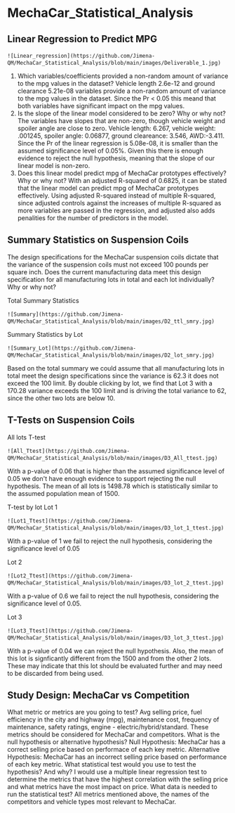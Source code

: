 # MechaCar_Statistical_Analysis

## Linear Regression to Predict MPG
    ![Linear_regression](https://github.com/Jimena-QM/MechaCar_Statistical_Analysis/blob/main/images/Deliverable_1.jpg)

1) Which variables/coefficients provided a non-random amount of variance to the mpg values in the dataset?
    Vehicle length 2.6e-12 and ground clearance 5.21e-08 variables provide a non-random amount of variance to the mpg values in the dataset. Since the Pr < 0.05 this meand that both variables have significant impact on the mpg values. 
2) Is the slope of the linear model considered to be zero? Why or why not?
    The variables have slopes that are non-zero, though vehicle weight and spoiler angle are close to zero. Vehicle length: 6.267, vehicle weight: .001245, spoiler angle: 0.06877, ground cleareance: 3.546, AWD:-3.411. Since the Pr of the linear regression is 5.08e-08, it is smaller than the assumed significance level of 0.05%. Given this there is enough evidence to reject the null hypothesis, meaning that the slope of our linear model is non-zero. 
3)  Does this linear model predict mpg of MechaCar prototypes effectively? Why or why not?
    With an adjusted R-squared of 0.6825, it can be stated that the linear model can predict mpg of MechaCar prototypes effectively. Using adjusted R-squared instead of multiple R-squared, since adjusted controls against the increases of multiple R-squared as more variables are passed in the regression, and adjusted also adds penalities for the number of predictors in the model.

## Summary Statistics on Suspension Coils
The design specifications for the MechaCar suspension coils dictate that the variance of the suspension coils must not exceed 100 pounds per square inch. Does the current manufacturing data meet this design specification for all manufacturing lots in total and each lot individually? Why or why not?

Total Summary Statistics

    ![Summary](https://github.com/Jimena-QM/MechaCar_Statistical_Analysis/blob/main/images/D2_ttl_smry.jpg)

Summary Statistics by Lot

    ![Summary_Lot](https://github.com/Jimena-QM/MechaCar_Statistical_Analysis/blob/main/images/D2_lot_smry.jpg)

Based on the total summary we could assume that all manufacturing lots in total meet the design specifications since the variance is 62.3 it does not exceed the 100 limit. By double clicking by lot, we find that Lot 3 with a 170.28 variance exceeds the 100 limit and is driving the total variance to 62, since the other two lots are below 10.

## T-Tests on Suspension Coils
All lots T-test

    ![All_Ttest](https://github.com/Jimena-QM/MechaCar_Statistical_Analysis/blob/main/images/D3_All_ttest.jpg)

With a p-value of 0.06 that is higher than the assumed significance level of 0.05 we don't have enough evidence to support rejecting the null hypothesis. The mean of all lots is 1498.78 which is statistically similar to the assumed population mean of 1500. 

T-test by lot
Lot 1

    ![Lot1_Ttest](https://github.com/Jimena-QM/MechaCar_Statistical_Analysis/blob/main/images/D3_lot_1_ttest.jpg)

With a p-value of 1 we fail to reject the null hypothesis, considering the significance level of 0.05

Lot 2

    ![Lot2_Ttest](https://github.com/Jimena-QM/MechaCar_Statistical_Analysis/blob/main/images/D3_lot_2_ttest.jpg)

With a p-value of 0.6 we fail to reject the null hypothesis, considering the significance level of 0.05.

Lot 3

    ![Lot3_Ttest](https://github.com/Jimena-QM/MechaCar_Statistical_Analysis/blob/main/images/D3_lot_3_ttest.jpg)

With a p-value of 0.04 we can reject the null hypothesis. Also, the mean of this lot is signficantly different from the 1500 and from the other 2 lots. These may indicate that this lot should be evaluated further and may need to be discarded from being used. 

## Study Design: MechaCar vs Competition
What metric or metrics are you going to test?
    Avg selling price, fuel efficiency in the city and highway (mpg), maintenance cost, frequency of maintenance, safety ratings, engine - electric/hybrid/standard. These metrics should be considered for MechaCar and competitors. 
What is the null hypothesis or alternative hypothesis?
    Null Hypothesis: MechaCar has a correct selling price based on performace of each key metric.
    Alternative Hypothesis: MechaCar has an incorrect selling price based on performance of each key metric. 
What statistical test would you use to test the hypothesis? And why?
    I would use a multiple linear regression test to determine the metrics that have the highest correlation with the selling price and what metrics have the most impact on price. 
What data is needed to run the statistical test?
    All metrics mentioned above, the names of the competitors and vehicle types most relevant to MechaCar. 